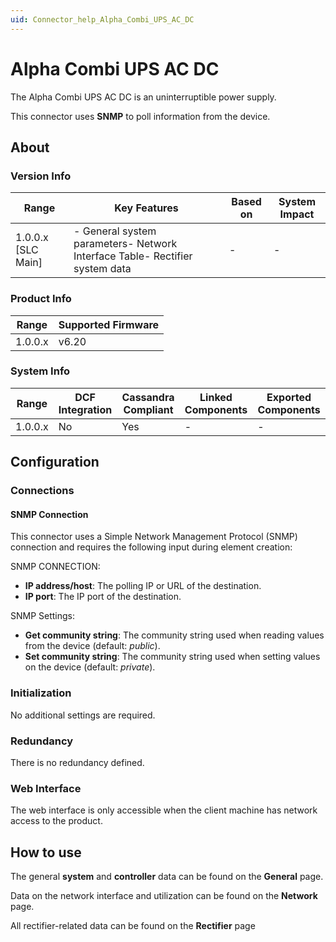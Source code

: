 ```yaml
---
uid: Connector_help_Alpha_Combi_UPS_AC_DC
---
```


# Alpha Combi UPS AC DC

The Alpha Combi UPS AC DC is an uninterruptible power supply.

This connector uses **SNMP** to poll information from the device.

## About

### Version Info

| **Range**            | **Key Features**                                                             | **Based on** | **System Impact** |
|----------------------|------------------------------------------------------------------------------|--------------|-------------------|
| 1.0.0.x \[SLC Main\] | \- General system parameters- Network Interface Table- Rectifier system data | \-           | \-                |

### Product Info

| **Range** | **Supported Firmware** |
|-----------|------------------------|
| 1.0.0.x   | v6.20                  |

### System Info

| **Range** | **DCF Integration** | **Cassandra Compliant** | **Linked Components** | **Exported Components** |
|-----------|---------------------|-------------------------|-----------------------|-------------------------|
| 1.0.0.x   | No                  | Yes                     | \-                    | \-                      |

## Configuration

### Connections

#### SNMP Connection

This connector uses a Simple Network Management Protocol (SNMP) connection and requires the following input during element creation:

SNMP CONNECTION:

- **IP address/host**: The polling IP or URL of the destination.
- **IP port**: The IP port of the destination.

SNMP Settings:

- **Get community string**: The community string used when reading values from the device (default: *public*).
- **Set community string**: The community string used when setting values on the device (default: *private*).

### Initialization

No additional settings are required.

### Redundancy

There is no redundancy defined.

### Web Interface

The web interface is only accessible when the client machine has network access to the product.

## How to use

The general **system** and **controller** data can be found on the **General** page.

Data on the network interface and utilization can be found on the **Network** page.

All rectifier-related data can be found on the **Rectifier** page
